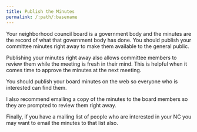 ```yaml
---
title: Publish the Minutes
permalink: /:path/:basename
---
```


Your neighborhood council board
is a government body
and the minutes are
the record of what
that government body
has done.
You should publish
your committee minutes
right away
to make them available
to the general public.

Publishing your minutes right away
also allows committee members
to review them
while the meeting is fresh
in their mind.
This is helpful
when it comes time
to approve the minutes
at the next meeting.

You should publish
your board minutes
on the web
so everyone
who is interested
can find them.

I also recommend
emailing a copy
of the minutes
to the board members
so they are prompted
to review them right away.

Finally,
if you have a mailing list
of people
who are interested
in your NC
you may want
to email the minutes
to that list also.
